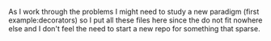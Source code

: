 As I work through the problems I might need to study a new paradigm (first example:decorators) so I put all these files here since the do not fit nowhere else and I don't feel the need to start a new repo for something that sparse.